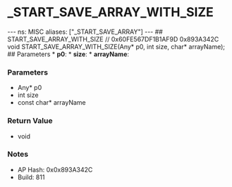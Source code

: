 # _START_SAVE_ARRAY_WITH_SIZE

--- ns: MISC aliases: ["_START_SAVE_ARRAY"] --- ## START_SAVE_ARRAY_WITH_SIZE  // 0x60FE567DF1B1AF9D 0x893A342C void START_SAVE_ARRAY_WITH_SIZE(Any* p0, int size, char* arrayName);  ## Parameters * **p0**: * **size**: * **arrayName**:

### Parameters
* Any* p0
* int size
* const char* arrayName

### Return Value
* void

### Notes
* AP Hash: 0x0x893A342C
* Build: 811

